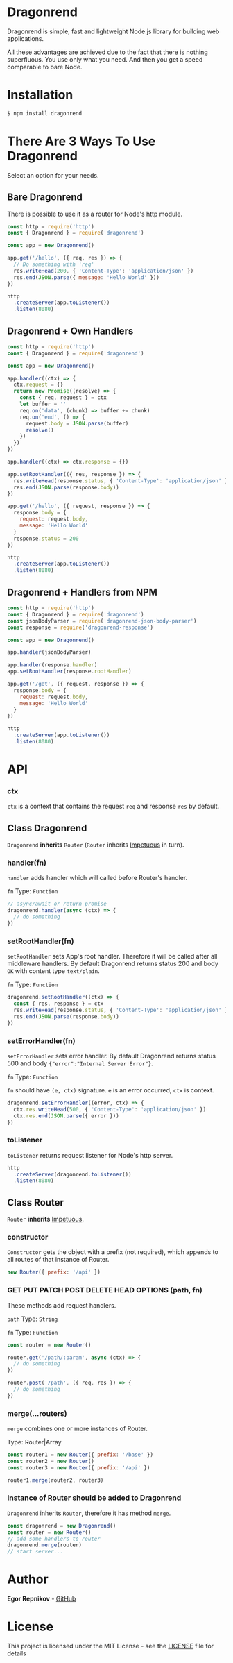 # Dragonrend
Dragonrend is simple, fast and lightweight Node.js library for building web applications.

All these advantages are achieved due to the fact that there is nothing superfluous. You use only what you need. And then you get a speed comparable to bare Node.

# Installation
```bash
$ npm install dragonrend
```

# There Are 3 Ways To Use Dragonrend
Select an option for your needs.

## Bare Dragonrend
There is possible to use it as a router for Node's http module.

```js
const http = require('http')
const { Dragonrend } = require('dragonrend')

const app = new Dragonrend()

app.get('/hello', ({ req, res }) => {
  // Do something with 'req'
  res.writeHead(200, { 'Content-Type': 'application/json' })
  res.end(JSON.parse({ message: 'Hello World' }))
})

http
  .createServer(app.toListener())
  .listen(8080)
```

## Dragonrend + Own Handlers
```js
const http = require('http')
const { Dragonrend } = require('dragonrend')

const app = new Dragonrend()

app.handler((ctx) => {
  ctx.request = {}
  return new Promise((resolve) => {
    const { req, request } = ctx
    let buffer = ''
    req.on('data', (chunk) => buffer += chunk)
    req.on('end', () => {
      request.body = JSON.parse(buffer)
      resolve()
    })
  })
})

app.handler((ctx) => ctx.response = {})

app.setRootHandler(({ res, response }) => {
  res.writeHead(response.status, { 'Content-Type': 'application/json' })
  res.end(JSON.parse(response.body))
})

app.get('/hello', ({ request, response }) => {
  response.body = {
    request: request.body,
    message: 'Hello World'
  }
  response.status = 200
})

http
  .createServer(app.toListener())
  .listen(8080)
```

## Dragonrend + Handlers from NPM
```js
const http = require('http')
const { Dragonrend } = require('dragonrend')
const jsonBodyParser = require('dragonrend-json-body-parser')
const response = require('dragonrend-response')

const app = new Dragonrend()

app.handler(jsonBodyParser)

app.handler(response.handler)
app.setRootHandler(response.rootHandler)

app.get('/get', ({ request, response }) => {
  response.body = {
    request: request.body,
    message: 'Hello World'
  }
})

http
  .createServer(app.toListener())
  .listen(8080)
```

# API
### ctx
`ctx` is a context that contains the request `req` and response `res` by default.

## Class Dragonrend
`Dragonrend` **inherits** `Router` (`Router` inherits [Impetuous](https://github.com/EgorRepnikov/impetuous) in turn).

### handler(fn)
`handler` adds handler which will called before Router's handler.

`fn` Type: `Function`

```js
// async/await or return promise
dragonrend.handler(async (ctx) => {
  // do something
})
```

### setRootHandler(fn)
`setRootHandler` sets App's root handler. Therefore it will be called after all middleware handlers.
By default Dragonrend returns status 200 and body `OK` with content type `text/plain`.

`fn` Type: `Function`

```js
dragonrend.setRootHandler((ctx) => {
  const { res, response } = ctx
  res.writeHead(response.status, { 'Content-Type': 'application/json' })
  res.end(JSON.parse(response.body))
})
```

### setErrorHandler(fn)
`setErrorHandler` sets error handler.
By default Dragonrend returns status 500 and body `{"error":"Internal Server Error"}`.

`fn` Type: `Function`

`fn` should have `(e, ctx)` signature. `e` is an error occurred, `ctx` is context.

```js
dragonrend.setErrorHandler((error, ctx) => {
  ctx.res.writeHead(500, { 'Content-Type': 'application/json' })
  ctx.res.end(JSON.parse({ error }))
})
```

### toListener
`toListener` returns request listener for Node's http server.

```js
http
  .createServer(dragonrend.toListener())
  .listen(8080)
```

## Class Router

`Router` **inherits** [Impetuous](https://github.com/EgorRepnikov/impetuous).

### constructor
`Constructor` gets the object with a prefix (not required), which appends to all routes of that instance of Router.
```js
new Router({ prefix: '/api' })
```

### GET PUT PATCH POST DELETE HEAD OPTIONS (path, fn)
These methods add request handlers.

`path` Type: `String`

`fn` Type: `Function`

```js
const router = new Router()

router.get('/path/:param', async (ctx) => {
  // do something
})

router.post('/path', ({ req, res }) => {
  // do something
})
```

### merge(...routers)
`merge` combines one or more instances of Router.

Type: Router|Array<Router>

```js
const router1 = new Router({ prefix: '/base' })
const router2 = new Router()
const router3 = new Router({ prefix: '/api' })

router1.merge(router2, router3)
```

### Instance of Router should be added to Dragonrend
`Dragonrend` inherits `Router`, therefore it has method `merge`.

```js
const dragonrend = new Dragonrend()
const router = new Router()
// add some handlers to router
dragonrend.merge(router)
// start server...
```

# Author
**Egor Repnikov** - [GitHub](https://github.com/EgorRepnikov)

# License
This project is licensed under the MIT License - see the [LICENSE](LICENSE) file for details
